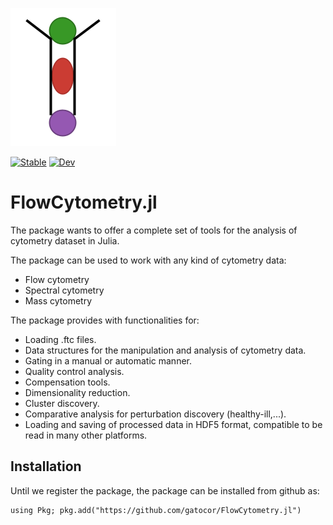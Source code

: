 ![icon](assets/logo.png)


[![Stable](https://img.shields.io/badge/docs-stable-blue.svg)](https://gatocor.github.io/FlowCytometry.jl/stable/)
[![Dev](https://img.shields.io/badge/docs-dev-blue.svg)](https://gatocor.github.io/FlowCytometry.jl/dev/)
# FlowCytometry.jl

The package wants to offer a complete set of tools for the analysis of cytometry dataset in Julia. 

The package can be used to work with any kind of cytometry data:

 - Flow cytometry
 - Spectral cytometry
 - Mass cytometry

The package provides with functionalities for:

 - Loading .ftc files.
 - Data structures for the manipulation and analysis of cytometry data.
 - Gating in a manual or automatic manner.
 - Quality control analysis.
 - Compensation tools.
 - Dimensionality reduction.
 - Cluster discovery.
 - Comparative analysis for perturbation discovery (healthy-ill,...).
 - Loading and saving of processed data in HDF5 format, compatible to be read in many other platforms.

## Installation

Until we register the package, the package can be installed from github as:

```
using Pkg; pkg.add("https://github.com/gatocor/FlowCytometry.jl")
```

